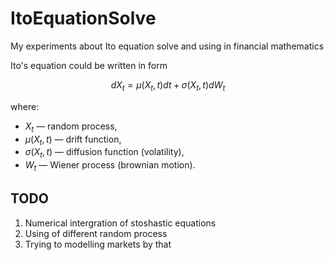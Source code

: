 # ItoEquationSolve

My experiments about Ito equation solve and using in financial mathematics

Ito's equation could be written in form

$$dX_t = \mu(X_t, t) dt + \sigma(X_t, t) dW_t$$

where:
- $X_t$ — random process,
- $\mu(X_t, t)$ — drift function,
- $\sigma(X_t, t)$ — diffusion function (volatility),
- $W_t$ — Wiener process (brownian motion).

## TODO
1. Numerical intergration of stoshastic equations
2. Using of different random process
3. Trying to modelling markets by that
